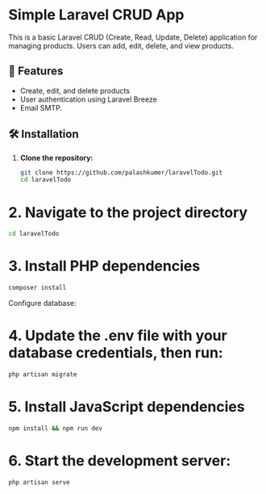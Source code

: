 # Simple Laravel CRUD App

This is a basic Laravel CRUD (Create, Read, Update, Delete) application for managing products. Users can add, edit, delete, and view products.

## 🚀 Features

-  Create, edit, and delete products
-  User authentication using Laravel Breeze
-  Email SMTP.

## 🛠️ Installation

1. **Clone the repository:**

   ```bash
   git clone https://github.com/palashkumer/laravelTodo.git
   cd laravelTodo


# 2. Navigate to the project directory
```bash
cd laravelTodo
```

# 3. Install PHP dependencies
```bash
composer install
```
Configure database:

# 4. Update the .env file with your database credentials, then run:

```bash
php artisan migrate
```

# 5. Install JavaScript dependencies
```bash
npm install && npm run dev
```
# 6. Start the development server:

```bash
php artisan serve
```
